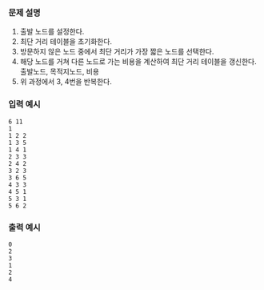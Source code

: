 ### 문제 설명

1. 출발 노드를 설정한다. 
2. 최단 거리 테이블을 초기화한다. 
3. 방문하지 않은 노드 중에서 최단 거리가 가장 짧은 노드를 선택한다. 
4. 해당 노드를 거쳐 다른 노드로 가는 비용을 계산하여 최단 거리 테이블을 갱신한다. 출발노드, 목적지노드, 비용 
5. 위 과정에서 3, 4번을 반복한다. 

### 입력 예시

```
6 11
1
1 2 2 
1 3 5
1 4 1
2 3 3 
2 4 2
3 2 3
3 6 5
4 3 3 
4 5 1
5 3 1
5 6 2
```

### 출력 예시

```
0
2
3
1
2
4
```
